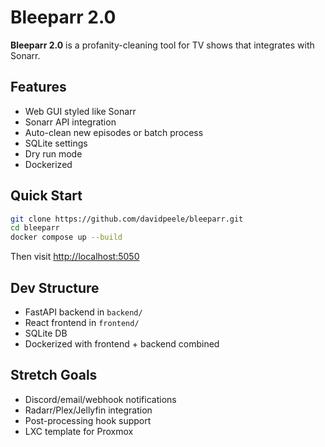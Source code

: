 # Bleeparr 2.0

**Bleeparr 2.0** is a profanity-cleaning tool for TV shows that integrates with Sonarr.

## Features
- Web GUI styled like Sonarr
- Sonarr API integration
- Auto-clean new episodes or batch process
- SQLite settings
- Dry run mode
- Dockerized

## Quick Start
```bash
git clone https://github.com/davidpeele/bleeparr.git
cd bleeparr
docker compose up --build
```
Then visit [http://localhost:5050](http://localhost:5050)

## Dev Structure
- FastAPI backend in `backend/`
- React frontend in `frontend/`
- SQLite DB
- Dockerized with frontend + backend combined

## Stretch Goals
- Discord/email/webhook notifications
- Radarr/Plex/Jellyfin integration
- Post-processing hook support
- LXC template for Proxmox
